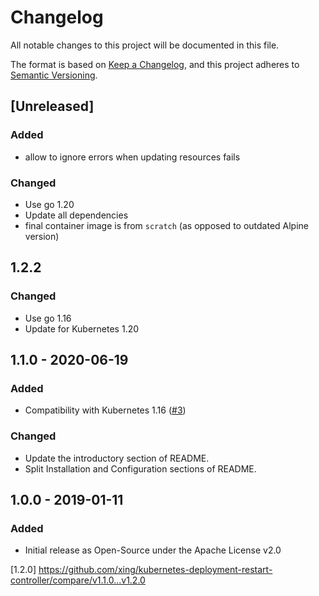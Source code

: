 # Changelog
All notable changes to this project will be documented in this file.

The format is based on [Keep a Changelog](https://keepachangelog.com/en/1.0.0/),
and this project adheres to [Semantic Versioning](https://semver.org/spec/v2.0.0.html).

## [Unreleased]
### Added
- allow to ignore errors when updating resources fails

### Changed
- Use go 1.20
- Update all dependencies
- final container image is from `scratch` (as opposed to outdated Alpine version)

## 1.2.2
### Changed
- Use go 1.16
- Update for Kubernetes 1.20

## 1.1.0 - 2020-06-19
### Added
- Compatibility with Kubernetes 1.16 ([#3](https://github.com/xing/kubernetes-deployment-restart-controller/pull/3))
### Changed
- Update the introductory section of README.
- Split Installation and Configuration sections of README.


## 1.0.0 - 2019-01-11
### Added
- Initial release as Open-Source under the Apache License v2.0

[1.2.0] https://github.com/xing/kubernetes-deployment-restart-controller/compare/v1.1.0...v1.2.0
